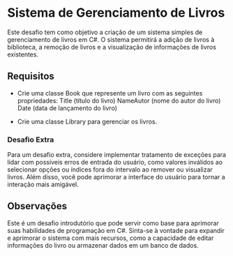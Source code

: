 # Sistema de Gerenciamento de Livros

Este desafio tem como objetivo a criação de um sistema simples de gerenciamento de livros em C#. O sistema permitirá a adição de livros à biblioteca, a remoção de livros e a visualização de informações de livros existentes.

## Requisitos

- Crie uma classe Book que represente um livro com as seguintes propriedades:
    Title (título do livro)
    NameAutor (nome do autor do livro)
    Date (data de lançamento do livro)

- Crie uma classe Library para gerenciar os livros.

### Desafio Extra

Para um desafio extra, considere implementar tratamento de exceções para lidar com possíveis erros de entrada do usuário, como valores inválidos ao selecionar opções ou índices fora do intervalo ao remover ou visualizar livros. Além disso, você pode aprimorar a interface do usuário para tornar a interação mais amigável.

## Observações

Este é um desafio introdutório que pode servir como base para aprimorar suas habilidades de programação em C#. Sinta-se à vontade para expandir e aprimorar o sistema com mais recursos, como a capacidade de editar informações do livro ou armazenar dados em um banco de dados.